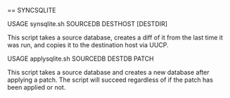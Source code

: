 == SYNCSQLITE

USAGE
 synsqlite.sh SOURCEDB DESTHOST [DESTDIR]

This script takes a source database, creates a diff of it from the last time it was run, and copies it to the destination host via UUCP.

USAGE
 applysqlite.sh SOURCEDB DESTDB PATCH

This script takes a source database and creates a new database after applying a patch. The script will succeed regardless of if the patch has been applied or not.
